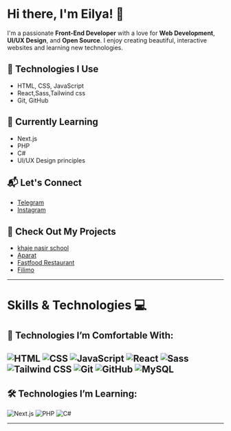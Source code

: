 # Hi there, I'm Eilya! 👋

I'm a passionate **Front-End Developer** with a love for **Web Development**, **UI/UX Design**, and **Open Source**. I enjoy creating beautiful, interactive websites and learning new technologies.

## 🔧 Technologies I Use
- HTML, CSS, JavaScript
- React,Sass,Tailwind css
- Git, GitHub

## 🌱 Currently Learning
- Next.js
- PHP
- C#
- UI/UX Design principles

## 📬 Let's Connect
- [Telegram](https://t.me/MOPA_GRP)
- [Instagram](https://www.instagram.com/mopa_.group?igsh=MWN5YWdxNTF2ZmR5)

## 🚀 Check Out My Projects
- [khaje nasir school](https://eilya1387.github.io/KNTschool/)
- [Aparat](https://my-aparat.vercel.app/)
- [Fastfood Restaurant](https://mcdonald-fastfood.vercel.app/)
- [Filimo](https://my-filimo.vercel.app/)

---
  
# Skills & Technologies 💻

## 🚀 Technologies I’m Comfortable With:

![HTML](https://img.shields.io/badge/HTML-%23E34F26.svg?style=flat&logo=html5&logoColor=white)
![CSS](https://img.shields.io/badge/CSS-%231572B6.svg?style=flat&logo=css3&logoColor=white)
![JavaScript](https://img.shields.io/badge/JavaScript-%23F7DF1E.svg?style=flat&logo=javascript&logoColor=black)
![React](https://img.shields.io/badge/React-%2320232a.svg?style=flat&logo=react&logoColor=%2361DAFB)
![Sass](https://img.shields.io/badge/Sass-%23CC6699.svg?style=flat&logo=sass&logoColor=white)
![Tailwind CSS](https://img.shields.io/badge/Tailwind_CSS-%2338B2AC.svg?style=flat&logo=tailwind-css&logoColor=white)
![Git](https://img.shields.io/badge/Git-%23F05032.svg?style=flat&logo=git&logoColor=white)
![GitHub](https://img.shields.io/badge/GitHub-%23121011.svg?style=flat&logo=github&logoColor=white)
![MySQL](https://img.shields.io/badge/MySQL-%234479A1.svg?style=flat&logo=mysql&logoColor=white)
---

## 🛠 Technologies I’m Learning:
![Next.js](https://img.shields.io/badge/Next.js-%23000000.svg?style=flat&logo=next.js&logoColor=white)
![PHP](https://img.shields.io/badge/PHP-%23777BB4.svg?style=flat&logo=php&logoColor=white)
![C#](https://img.shields.io/badge/C%23-%23239120.svg?style=flat&logo=csharp&logoColor=white)

---


